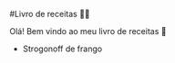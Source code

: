 #Livro de receitas :man_cook:

Olá! Bem vindo ao meu livro de receitas :wave:

 - Strogonoff de frango
